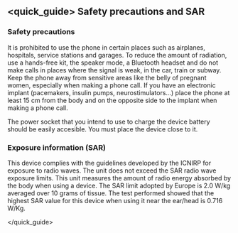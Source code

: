 ## <quick_guide> Safety precautions and SAR
### Safety precautions
It is prohibited to use the phone in certain places such as airplanes, hospitals, service stations and garages.
To reduce the amount of radiation, use a hands-free kit, the speaker mode, a Bluetooth headset and do not make calls in places where the signal is weak, in the car, train or subway. Keep the phone away from sensitive areas like the belly of pregnant women, especially when making a phone call.  If you have an electronic implant (pacemakers, insulin pumps, neurostimulators...) place the phone at least 15 cm from the body and on the opposite side to the implant when making a phone call.

The power socket that you intend to use to charge the device battery should be easily accesible. You must place the device close to it.

### Exposure information (SAR)

This device complies with the guidelines developed by the ICNIRP for exposure to radio waves. The unit does not exceed the SAR radio wave exposure limits.  This unit measures the amount of radio energy absorbed by the body when using a device. The SAR limit adopted by Europe is 2.0 W/kg averaged over 10 grams of tissue. The test performed showed that the highest SAR value for this device when using it near the ear/head is 0.716 W/Kg.

</quick_guide>
